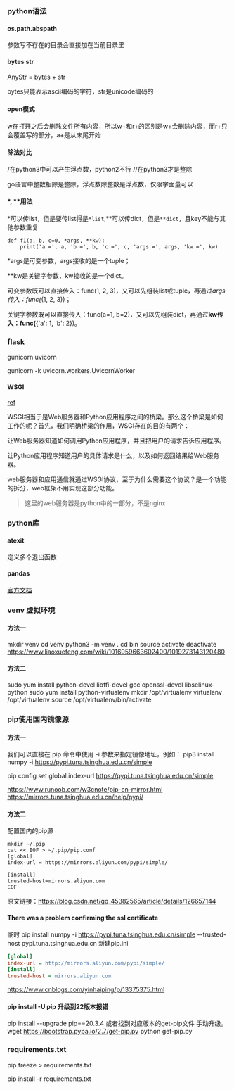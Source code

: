 ### python语法

#### os.path.abspath

参数写不存在的目录会直接加在当前目录里

#### bytes str

AnyStr = bytes + str

bytes只能表示ascii编码的字符，str是unicode编码的

#### open模式

w在打开之后会删除文件所有内容，所以w+和r+的区别是w+会删除内容，而r+只会覆盖写的部分，a+是从末尾开始

#### 除法对比

/在python3中可以产生浮点数，python2不行
//在python3才是整除

go语言中整数相除是整除，浮点数除整数是浮点数，仅限字面量可以

#### *, **用法

*可以传list，但是要传list得是`*list`,**可以传dict，但是`**dict`，且key不能与其他参数重复
```
def f1(a, b, c=0, *args, **kw):
    print('a =', a, 'b =', b, 'c =', c, 'args =', args, 'kw =', kw)

```

*args是可变参数，args接收的是一个tuple；

**kw是关键字参数，kw接收的是一个dict。

可变参数既可以直接传入：func(1, 2, 3)，又可以先组装list或tuple，再通过*args传入：func(*(1, 2, 3))；

关键字参数既可以直接传入：func(a=1, b=2)，又可以先组装dict，再通过**kw传入：func(**{'a': 1, 'b': 2})。

### flask

gunicorn uvicorn

gunicorn -k uvicorn.workers.UvicornWorker

#### WSGI

[ref](https://segmentfault.com/a/1190000003069785)

WSGI相当于是Web服务器和Python应用程序之间的桥梁。那么这个桥梁是如何工作的呢？首先，我们明确桥梁的作用，WSGI存在的目的有两个：

让Web服务器知道如何调用Python应用程序，并且把用户的请求告诉应用程序。

让Python应用程序知道用户的具体请求是什么，以及如何返回结果给Web服务器。

web服务器和应用通信就通过WSGI协议，至于为什么需要这个协议？是一个功能的拆分，web框架不用实现这部分功能。

>这里的web服务器是python中的一部分，不是nginx

### python库

#### atexit

定义多个退出函数

#### pandas

[官方文档](https://pandas.pydata.org/pandas-docs/stable/index.html)

### venv 虚拟环境

#### 方法一

mkdir venv
cd venv
python3 -m venv .
cd bin
source activate
deactivate
https://www.liaoxuefeng.com/wiki/1016959663602400/1019273143120480

#### 方法二

sudo yum install python-devel libffi-devel gcc openssl-devel libselinux-python
sudo yum install python-virtualenv
mkdir /opt/virtualenv
virtualenv /opt/virtualenv
source /opt/virtualenv/bin/activate

### pip使用国内镜像源

#### 方法一

我们可以直接在 pip 命令中使用 -i 参数来指定镜像地址，例如：
pip3 install numpy -i https://pypi.tuna.tsinghua.edu.cn/simple

pip config set global.index-url https://pypi.tuna.tsinghua.edu.cn/simple

https://www.runoob.com/w3cnote/pip-cn-mirror.html
https://mirrors.tuna.tsinghua.edu.cn/help/pypi/

#### 方法二

配置国内的pip源
```
mkdir ~/.pip
cat << EOF > ~/.pip/pip.conf
[global]
index-url = https://mirrors.aliyun.com/pypi/simple/

[install]
trusted-host=mirrors.aliyun.com
EOF
```

原文链接：https://blog.csdn.net/qq_45382565/article/details/126657144

#### There was a problem confirming the ssl certificate

临时
pip install numpy -i https://pypi.tuna.tsinghua.edu.cn/simple --trusted-host pypi.tuna.tsinghua.edu.cn
新建pip.ini
```ini
[global]
index-url = http://mirrors.aliyun.com/pypi/simple/
[install]
trusted-host = mirrors.aliyun.com
```
https://www.cnblogs.com/yinhaiping/p/13375375.html

#### pip install -U pip 升级到22版本报错
pip install --upgrade pip==20.3.4
或者找到对应版本的get-pip文件 手动升级。
wget https://bootstrap.pypa.io/2.7/get-pip.py
python get-pip.py 


### requirements.txt

pip freeze > requirements.txt

pip install -r requirements.txt